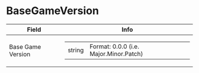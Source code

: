# BaseGameVersion

<table><thead><tr><th>Field</th><th>Info</th></tr></thead><tbody>
<tr><td>Base Game Version</td><td><table><tbody><tr><td>string</td><td>Format: 0.0.0 (i.e. Major.Minor.Patch)</td></tr></tbody></table></td></tr>
</tbody></table>
